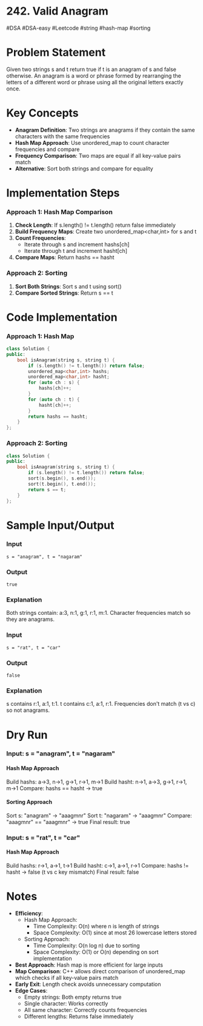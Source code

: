 # 242. Valid Anagram
#DSA #DSA-easy #Leetcode #string #hash-map #sorting
# Problem Statement
Given two strings s and t return true if t is an anagram of s and false otherwise. An anagram is a word or phrase formed by rearranging the letters of a different word or phrase using all the original letters exactly once.
# Key Concepts
- **Anagram Definition**: Two strings are anagrams if they contain the same characters with the same frequencies
- **Hash Map Approach**: Use unordered_map to count character frequencies and compare
- **Frequency Comparison**: Two maps are equal if all key-value pairs match
- **Alternative**: Sort both strings and compare for equality
# Implementation Steps
### Approach 1: Hash Map Comparison
1. **Check Length**: If s.length() != t.length() return false immediately
2. **Build Frequency Maps**: Create two unordered_map<char,int> for s and t
3. **Count Frequencies**:
   - Iterate through s and increment hashs[ch]
   - Iterate through t and increment hasht[ch]
4. **Compare Maps**: Return hashs == hasht
### Approach 2: Sorting
1. **Sort Both Strings**: Sort s and t using sort()
2. **Compare Sorted Strings**: Return s == t
# Code Implementation
### Approach 1: Hash Map
```cpp
class Solution {
public:
    bool isAnagram(string s, string t) {
        if (s.length() != t.length()) return false;
        unordered_map<char,int> hashs;
        unordered_map<char,int> hasht;
        for (auto ch : s) {
            hashs[ch]++;
        }
        for (auto ch : t) {
            hasht[ch]++;
        }
        return hashs == hasht;
    }
};
```
### Approach 2: Sorting
```cpp
class Solution {
public:
    bool isAnagram(string s, string t) {
        if (s.length() != t.length()) return false;
        sort(s.begin(), s.end());
        sort(t.begin(), t.end());
        return s == t;
    }
};
```
# Sample Input/Output
### Input
```plaintext
s = "anagram", t = "nagaram"
```
### Output
```plaintext
true
```
### Explanation
Both strings contain: a:3, n:1, g:1, r:1, m:1. Character frequencies match so they are anagrams.
### Input
```plaintext
s = "rat", t = "car"
```
### Output
```plaintext
false
```
### Explanation
s contains r:1, a:1, t:1. t contains c:1, a:1, r:1. Frequencies don't match (t vs c) so not anagrams.
# Dry Run
### Input: s = "anagram", t = "nagaram"
#### Hash Map Approach
Build hashs: a→3, n→1, g→1, r→1, m→1
Build hasht: n→1, a→3, g→1, r→1, m→1
Compare: hashs == hasht → true
#### Sorting Approach
Sort s: "anagram" → "aaagmnr"
Sort t: "nagaram" → "aaagmnr"
Compare: "aaagmnr" == "aaagmnr" → true
Final result: true
### Input: s = "rat", t = "car"
#### Hash Map Approach
Build hashs: r→1, a→1, t→1
Build hasht: c→1, a→1, r→1
Compare: hashs != hasht → false (t vs c key mismatch)
Final result: false
# Notes
- **Efficiency**:
  - Hash Map Approach:
    - Time Complexity: O(n) where n is length of strings
    - Space Complexity: O(1) since at most 26 lowercase letters stored
  - Sorting Approach:
    - Time Complexity: O(n log n) due to sorting
    - Space Complexity: O(1) or O(n) depending on sort implementation
- **Best Approach**: Hash map is more efficient for large inputs
- **Map Comparison**: C++ allows direct comparison of unordered_map which checks if all key-value pairs match
- **Early Exit**: Length check avoids unnecessary computation
- **Edge Cases**:
  - Empty strings: Both empty returns true
  - Single character: Works correctly
  - All same character: Correctly counts frequencies
  - Different lengths: Returns false immediately